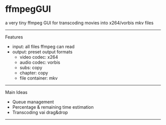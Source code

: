 ffmpegGUI
=========

a very tiny ffmpeg GUI for transcoding movies into x264/vorbis mkv files

________
Features
- input: all files ffmpeg can read
- output: preset output formats
  - video codec: x264
  - audio codec: vorbis
  - subs: copy
  - chapter: copy
  - file container: mkv
__________
Main Ideas
- Queue management
- Percentage & remaining time estimation
- Transcoding vai drag&drop
__________

